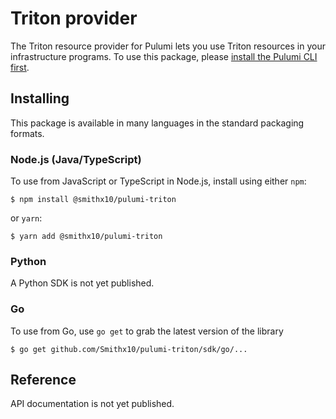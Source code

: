 # Triton provider

The Triton resource provider for Pulumi lets you use Triton resources in your infrastructure 
programs. To use this package, please [install the Pulumi CLI first](https://pulumi.io/).

## Installing

This package is available in many languages in the standard packaging formats.

### Node.js (Java/TypeScript)

To use from JavaScript or TypeScript in Node.js, install using either `npm`:

    $ npm install @smithx10/pulumi-triton

or `yarn`:

    $ yarn add @smithx10/pulumi-triton

### Python

A Python SDK is not yet published.

### Go

To use from Go, use `go get` to grab the latest version of the library

    $ go get github.com/Smithx10/pulumi-triton/sdk/go/...

## Reference

API documentation is not yet published.
